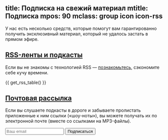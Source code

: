 title: Подписка на свежий материал
mtitle: Подписка
mpos: 90
mclass: group icon icon-rss
---
У нас есть несколько средств, которые помогут вам гарантированно получить
эксклюзивный материал, который не удалось застать в прямом эфире.


## <a href="/subscription.html#rss" name="rss">RSS-ленты и подкасты</a>

Если вы не знакомы с технологией RSS — [познакомьтесь](http://orss.ru/),
сэкономите себе кучу времени.

{{ get_rss_table() }}


## <a href="/subscription.html#mail" name="mail">Почтовая рассылка</a>

Если вы слушаете подкасты в дороге и забываете пролистать приложенные к ним
ссылки («шоу-ноты»), вы можете получать их по электронной почте (вместе со
ссылками на MP3-файлы).

<form action="http://groups.google.com/group/sosonews/boxsubscribe">
<input type="text" name="email" placeholder="Ваш email"/> <input type="submit" value="Подписаться"/>
</form>

